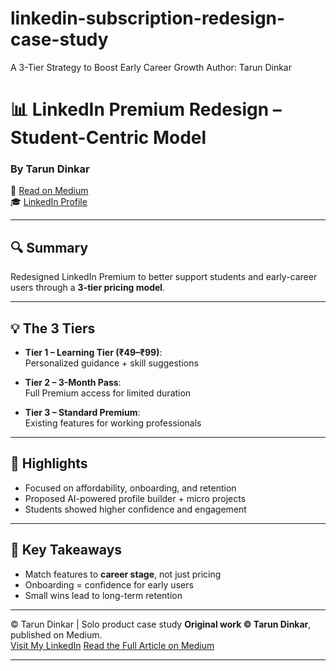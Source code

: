# linkedin-subscription-redesign-case-study
A 3-Tier Strategy to Boost Early Career Growth   Author: Tarun Dinkar

# 📊 LinkedIn Premium Redesign – Student-Centric Model  
### By Tarun Dinkar

🔗 [Read on Medium]((https://medium.com/@dinkartarun00/redesigning-linkedin-premium-for-students-a-3-tier-strategy-for-early-career-growth-e2078d0c72ac))  
🎓 [LinkedIn Profile]([https://www.linkedin.com/in/your-link](https://www.linkedin.com/in/tarun-dinkar-14a5ba252/))

---

## 🔍 Summary

Redesigned LinkedIn Premium to better support students and early-career users through a **3-tier pricing model**.

---

## 💡 The 3 Tiers

- **Tier 1 – Learning Tier (₹49–₹99)**:  
  Personalized guidance + skill suggestions

- **Tier 2 – 3-Month Pass**:  
  Full Premium access for limited duration

- **Tier 3 – Standard Premium**:  
  Existing features for working professionals

---

## 🎯 Highlights

- Focused on affordability, onboarding, and retention  
- Proposed AI-powered profile builder + micro projects  
- Students showed higher confidence and engagement

---

## 📝 Key Takeaways

- Match features to **career stage**, not just pricing  
- Onboarding = confidence for early users  
- Small wins lead to long-term retention

---

© Tarun Dinkar | Solo product case study 
**Original work © Tarun Dinkar**, published on Medium.  
[Visit My LinkedIn]([https://www.linkedin.com/in/your-link](https://www.linkedin.com/in/tarun-dinkar-14a5ba252/))  
[Read the Full Article on Medium]([https://medium.com/your-medium-url](https://medium.com/@dinkartarun00/redesigning-linkedin-premium-for-students-a-3-tier-strategy-for-early-career-growth-e2078d0c72ac))

---

